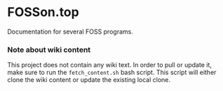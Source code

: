 # FOSSon.top  

Documentation for several FOSS programs.  

### **Note about wiki content**
This project does not contain any wiki text. In order to pull or update it, make sure to run the `fetch_content.sh` bash script. This script will either clone the wiki content or update the existing local clone.

